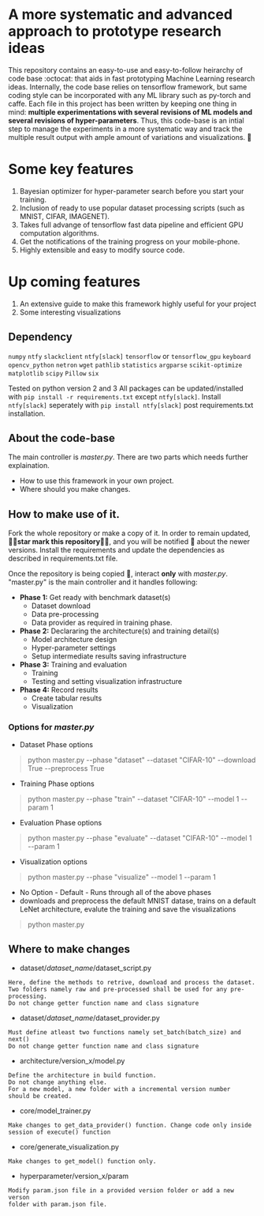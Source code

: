 

# A more systematic and advanced approach to prototype research ideas

This repository contains an easy-to-use and easy-to-follow heirarchy of code base :octocat: that aids in fast prototyping Machine Learning research ideas. Internally, the code base relies on tensorflow framework, but same coding style can be incorporated with any ML library such as py-torch and caffe. Each file in this project has been written by keeping one thing in mind: **multiple experimentations with several revisions of ML models and several revisions of hyper-parameters**. Thus, this code-base is an intial step to manage the experiments in a more systematic way and track the multiple result output with ample amount of variations and visualizations. :muscle:

# Some key features
1. Bayesian optimizer for hyper-parameter search before you start your training.
2. Inclusion of ready to use popular dataset processing scripts (such as MNIST, CIFAR, IMAGENET).
3. Takes full advange of tensorflow fast data pipeline and efficient GPU computation algorithms.
4. Get the notifications of the training progress on your mobile-phone.
5. Highly extensible and easy to modify source code.

# Up coming features
1. An extensive guide to make this framework highly useful for your project
2. Some interesting visualizations

## Dependency
`numpy` `ntfy` `slackclient` `ntfy[slack]` `tensorflow` or `tensorflow_gpu` `keyboard` `opencv_python` `netron` `wget` `pathlib` `statistics` `argparse` `scikit-optimize` `matplotlib` `scipy` `Pillow` `six`

Tested on python version 2 and 3
All packages can be updated/installed with `pip install -r requirements.txt` except `ntfy[slack]`. Install `ntfy[slack]` seperately with `pip install ntfy[slack]` post requirements.txt installation.

## About the code-base
The main controller is *master.py*. There are two parts which needs further explaination.
* How to use this framework in your own project.
* Where should you make changes.

## How to make use of it.
Fork the whole repository or make a copy of it. In order to remain updated, :star2::star2:**star mark this repository**:star2::star2:, and you will be notified :calling: about the newer versions. Install the requirements and update the dependencies as described in requirements.txt file.

Once the repository is being copied :floppy_disk:, interact **only** with *master.py*.
"master.py" is the main controller and it handles following:
* **Phase 1:** Get ready with benchmark dataset(s)
    * Dataset download
    * Data pre-processing
    * Data provider as required in training phase.
* **Phase 2:** Declararing the architecture(s) and training detail(s)
    * Model architecture design
    * Hyper-parameter settings
    * Setup intermediate results saving infrastructure
* **Phase 3:** Training and evaluation
    * Training
    * Testing and setting visualization infrastructure
* **Phase 4:** Record results
    * Create tabular results
    * Visualization

### Options for *master.py*

* Dataset Phase options
> python master.py --phase "dataset" --dataset "CIFAR-10" --download True --preprocess True

* Training Phase options
> python master.py --phase "train" --dataset "CIFAR-10" --model 1 --param 1

* Evaluation Phase options
> python master.py --phase "evaluate" --dataset "CIFAR-10" --model 1 --param 1

* Visualization options
> python master.py --phase "visualize" --model 1 --param 1

* No Option - Default - Runs through all of the above phases
* downloads and preprocess the default MNIST datase, trains on a default LeNet architecture, evalute the training and save the visualizations
> python master.py

## Where to make changes
* dataset/*dataset_name*/dataset_script.py
```
Here, define the methods to retrive, download and process the dataset.
Two folders namely raw and pre-processed shall be used for any pre-processing.
Do not change getter function name and class signature
```

* dataset/*dataset_name*/dataset_provider.py
```
Must define atleast two functions namely set_batch(batch_size) and next()
Do not change getter function name and class signature
```

* architecture/version_x/model.py
```
Define the architecture in build function.
Do not change anything else.
For a new model, a new folder with a incremental version number
should be created.
```

* core/model_trainer.py
```
Make changes to get_data_provider() function. Change code only inside
session of execute() function
```

* core/generate_visualization.py
```
Make changes to get_model() function only.
```

* hyperparameter/version_x/param
```
Modify param.json file in a provided version folder or add a new verson
folder with param.json file.
```
